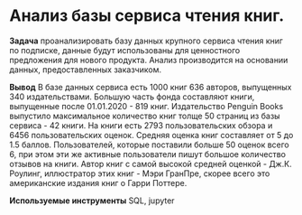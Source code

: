 # Анализ базы сервиса чтения книг.

**Задача** проанализировать базу данных крупного сервиса чтения книг по подписке, данные будут использованы для ценностного предложения для нового продукта.
Анализ производится на основании данных, предоставленных заказчиком.

**Вывод**
В базе данных сервиса есть 1000 книг 636 авторов, выпущенных 340 издательствами.
Большую часть фонда составляют книги, выпущенные после 01.01.2020 - 819 книг.
Издательство Penguin Books выпустило максимальное количество книг толще 50 страниц из базы сервиса - 42 книги.
На книги есть 2793 пользовательских обзора и 6456 пользовательских оценок. Средняя оценка книг составляет от 5 до 1.5 баллов.
Пользователей, которые поставили больше 50 оценок всего 6, при этом эти же активные пользователи пишут большое количество отзывов на книги.
Автор книг с самой высокой средней оценкой - Дж.К. Роулинг, иллюстратор этих книг - Мэри ГранПре, скорее всего это американские издания книг о Гарри Поттере.

**Используемые инструменты**
SQL, jupyter
